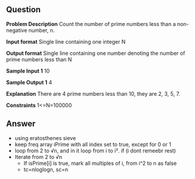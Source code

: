 ## Question

**Problem Description**
Count the number of prime numbers less than a non-negative number, n.

**Input format**
Single line containing one integer N

**Output format**
Single line containing one number denoting the number of prime numbers less than N

**Sample Input 1**
10

**Sample Output 1**
4

**Explanation**
There are 4 prime numbers less than 10, they are 2, 3, 5, 7.

**Constraints**
1<=N=100000

## Answer

- using eratosthenes sieve
- keep freq array iPrime with all index set to true, except for 0 or 1
- loop from 2 to √n, and in it loop from i to i². if (i dont remeebr rest)
- Iterate from 2 to √n
  - If isPrime[i] is true, mark all multiples of i, from i^2 to n as false
  - tc=nloglogn, sc=n
